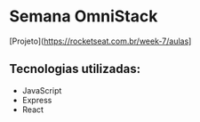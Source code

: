 # Semana OmniStack

[Projeto](https://rocketseat.com.br/week-7/aulas]

## Tecnologias utilizadas: 
- JavaScript
- Express
- React
